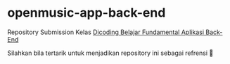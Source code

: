 # openmusic-app-back-end

Repository Submission Kelas [Dicoding Belajar Fundamental Aplikasi Back-End](https://www.dicoding.com/academies/271)

Silahkan bila tertarik untuk menjadikan repository ini sebagai refrensi 🙂
